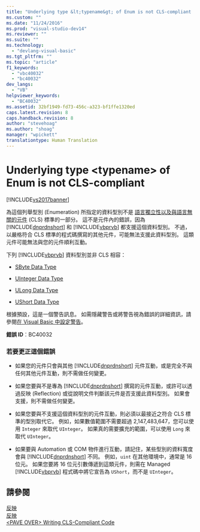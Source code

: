 ```yaml
---
title: "Underlying type &lt;typename&gt; of Enum is not CLS-compliant | Microsoft Docs"
ms.custom: ""
ms.date: "11/24/2016"
ms.prod: "visual-studio-dev14"
ms.reviewer: ""
ms.suite: ""
ms.technology: 
  - "devlang-visual-basic"
ms.tgt_pltfrm: ""
ms.topic: "article"
f1_keywords: 
  - "vbc40032"
  - "bc40032"
dev_langs: 
  - "VB"
helpviewer_keywords: 
  - "BC40032"
ms.assetid: 32bf1949-fd73-456c-a323-bf1ffe1320ed
caps.latest.revision: 8
caps.handback.revision: 8
author: "stevehoag"
ms.author: "shoag"
manager: "wpickett"
translationtype: Human Translation
---
```

# Underlying type &lt;typename&gt; of Enum is not CLS-compliant
[!INCLUDE[vs2017banner](../../../csharp/includes/vs2017banner.md)]

為這個列舉型別 \(Enumeration\) 所指定的資料型別不是 [語言獨立性以及與語言無關的元件](../Topic/Language%20Independence%20and%20Language-Independent%20Components.md) \(CLS\) 標準的一部分。  這不是元件內的錯誤，因為 [!INCLUDE[dnprdnshort](../../../csharp/getting-started/includes/dnprdnshort_md.md)] 和 [!INCLUDE[vbprvb](../../../csharp/programming-guide/concepts/linq/includes/vbprvb_md.md)] 都支援這個資料型別。  不過，以嚴格符合 CLS 標準的程式碼撰寫的其他元件，可能無法支援此資料型別。  這類元件可能無法與您的元件順利互動。  
  
 下列 [!INCLUDE[vbprvb](../../../csharp/programming-guide/concepts/linq/includes/vbprvb_md.md)] 資料型別並非 CLS 相容：  
  
-   [SByte Data Type](../../../visual-basic/language-reference/data-types/sbyte-data-type.md)  
  
-   [UInteger Data Type](../../../visual-basic/language-reference/data-types/uinteger-data-type.md)  
  
-   [ULong Data Type](../../../visual-basic/language-reference/data-types/ulong-data-type.md)  
  
-   [UShort Data Type](../../../visual-basic/language-reference/data-types/ushort-data-type.md)  
  
 根據預設，這是一個警告訊息。  如需隱藏警告或將警告視為錯誤的詳細資訊，請參閱[在 Visual Basic 中設定警告](/visual-studio/ide/configuring-warnings-in-visual-basic)。  
  
 **錯誤 ID**︰BC40032  
  
### 若要更正這個錯誤  
  
-   如果您的元件只會與其他 [!INCLUDE[dnprdnshort](../../../csharp/getting-started/includes/dnprdnshort_md.md)] 元件互動，或是完全不與任何其他元件互動，則不需做任何變更。  
  
-   如果您要與不是專為 [!INCLUDE[dnprdnshort](../../../csharp/getting-started/includes/dnprdnshort_md.md)] 撰寫的元件互動，或許可以透過反映 \(Reflection\) 或從說明文件判斷該元件是否支援此資料型別。  如果會支援，則不需做任何變更。  
  
-   如果您要與不支援這個資料型別的元件互動，則必須以最接近之符合 CLS 標準的型別取代它。  例如，如果數值範圍不需要超過 2,147,483,647，您可以使用 `Integer` 來取代 `UInteger`。  如果真的需要擴充的範圍，可以使用 `Long` 來取代 `UInteger`。  
  
-   如果要與 Automation 或 COM 物件進行互動，請記住，某些型別的資料寬度會與 [!INCLUDE[dnprdnshort](../../../csharp/getting-started/includes/dnprdnshort_md.md)] 不同。  例如，`uint` 在其他環境中，通常是 16 位元。  如果您要將 16 位元引數傳遞到這類元件，則需在 Managed [!INCLUDE[vbprvb](../../../csharp/programming-guide/concepts/linq/includes/vbprvb_md.md)] 程式碼中將它宣告為 `UShort`，而不是 `UInteger`。  
  
## 請參閱  
 [反映](../Topic/Reflection%20\(C%23%20and%20Visual%20Basic\).md)   
 [反映](../Topic/Reflection%20in%20the%20.NET%20Framework.md)   
 [\<PAVE OVER\> Writing CLS\-Compliant Code](http://msdn.microsoft.com/zh-tw/4c705105-69a2-4e5e-b24e-0633bc32c7f3)